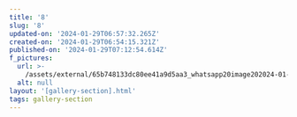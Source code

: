 ```yaml
---
title: '8'
slug: '8'
updated-on: '2024-01-29T06:57:32.265Z'
created-on: '2024-01-29T06:54:15.321Z'
published-on: '2024-01-29T07:12:54.614Z'
f_pictures:
  url: >-
    /assets/external/65b748133dc80ee41a9d5aa3_whatsapp20image202024-01-2720at2015.36.04_a2024116.jpg
  alt: null
layout: '[gallery-section].html'
tags: gallery-section
---
```



